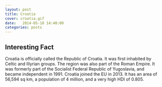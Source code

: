 ```yaml
---
layout: post
title: Croatia
cover: croatia.gif
date:   2014-05-18 14:40:00
categories: posts
---
```


## Interesting Fact

Croatia is officially called the Republic of Croatia. It was first inhabited by Celtic and Illyrian groups. The region was also part of the Roman Empire. It was formerly part of the Socialist Federal Republic of Yugoslavia, and became independent in 1991. Croatia joined the EU in 2013. It has an area of 56,594 sq km, a population of 4 million, and a very high HDI of 0.805. 
